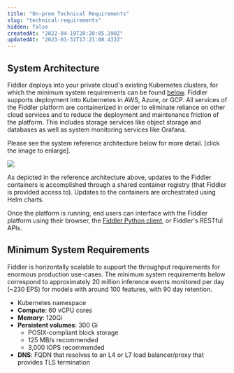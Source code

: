 ```yaml
---
title: "On-prem Technical Requirements"
slug: "technical-requirements"
hidden: false
createdAt: "2022-04-19T20:20:05.290Z"
updatedAt: "2023-01-31T17:21:08.432Z"
---
```

## System Architecture

Fiddler deploys into your private cloud's existing Kubernetes clusters, for which the minimum system requirements can be found [below](https://docs.fiddler.ai/docs/technical-requirements#minimum-system-requirements).  Fiddler supports deployment into Kubernetes in AWS, Azure, or GCP.  All services of the Fiddler platform are containerized in order to eliminate reliance on other cloud services and to reduce the deployment and maintenance friction of the platform.  This includes storage services like object storage and databases as well as system monitoring services like Grafana.  

Please see the system reference architecture below for more detail. \[click the image to enlarge].

![](https://files.readme.io/ecad416-Screenshot_2022-12-08_at_12.26.17_PM.png)

As depicted in the reference architecture above, updates to the Fiddler containers is accomplished through a shared container registry (that Fiddler is provided access to).  Updates to the containers are orchestrated using Helm charts.

Once the platform is running, end users can interface with the Fiddler platform using their browser, the [Fiddler Python client](https://docs.fiddler.ai/reference/about-the-fiddler-client), or Fiddler's RESTful APIs.

## Minimum System Requirements

Fiddler is horizontally scalable to support the throughput requirements for enormous production use-cases. The minimum system requirements below correspond to approximately 20 million inference events monitored per day (~230 EPS) for models with around 100 features, with 90 day retention.

- Kubernetes namespace
- **Compute**: 60 vCPU cores
- **Memory**: 120Gi
- **Persistent volumes**: 300 Gi 
  - POSIX-compliant block storage
  - 125 MB/s recommended
  - 3,000 IOPS recommended
- **DNS**: FQDN that resolves to an L4 or L7 load balancer/proxy that provides TLS termination